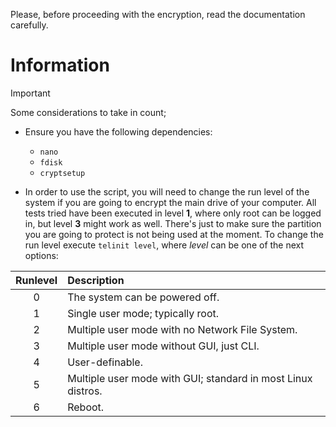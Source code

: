 Please, before proceeding with the encryption, read the documentation carefully.

# Information

> [!IMPORTANT] 
> Some considerations to take in count;
> - Ensure you have the following dependencies:
>   - `nano`
>   - `fdisk`
>   - `cryptsetup`
>
> - In order to use the script, you will need to change the run level of the system if you are going to encrypt the main drive of your computer. All tests tried have been executed in level **1**, where only root can be logged in, but level **3** might work as well. There's just to make sure the partition you are going to protect is not being used at the moment. To change the run level execute `telinit level`, where *level* can be one of the next options:
>
> | **Runlevel** |                        **Description**                       						|
> |:------------:|:--------------------------------------------------------------------	|
> |       0      |                The system can be powered off.                					|
> |       1      |               Single user mode; typically root.              						|
> |       2      |        Multiple user mode with no Network File System.       		|
> |       3      |           Multiple user mode without GUI, just CLI.          				|
> |       4      |                        User-definable.                        									|
> |       5      | Multiple user mode with GUI; standard in most Linux distros.	|
> |       6      |                            Reboot.                            										|


